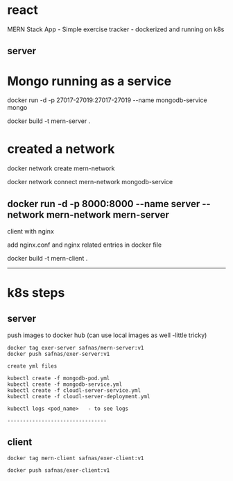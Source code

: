 # react
MERN Stack App - Simple exercise tracker - dockerized and running on k8s

server
-------------------

# Mongo running as a service

docker run -d -p 27017-27019:27017-27019 --name mongodb-service mongo
	
docker build -t mern-server . 
	 
# created a network     
docker network create mern-network
	 
docker network connect mern-network mongodb-service
	 
docker run -d -p 8000:8000 --name server --network mern-network mern-server
------------------------------------------------------------------------------------------------

client with nginx
	 
add nginx.conf and nginx related entries in docker file
	 
docker build -t mern-client .
	 
-----------------------------------------------------------

# k8s steps
	 
server
--------------
push images to docker hub (can use local images as well -little tricky)
	 
	docker tag exer-server safnas/mern-server:v1
	docker push safnas/exer-server:v1
	 
	create yml files
	 
	kubectl create -f mongodb-pod.yml
	kubectl create -f mongodb-service.yml
	kubectl create -f cloudl-server-service.yml
	kubectl create -f cloudl-server-deployment.yml
	
	kubectl logs <pod_name>   - to see logs
	
	--------------------------------
	
client
--------------------
	
	docker tag mern-client safnas/exer-client:v1
	
	docker push safnas/exer-client:v1